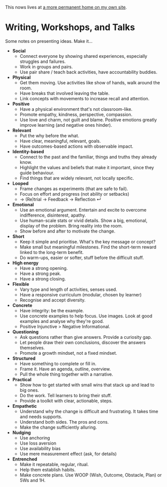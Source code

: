 This nows lives at [a more permanent home on my own site](https://naga.co.za/writing-workshops-and-talks/).

# Writing, Workshops, and Talks

Some notes on presenting ideas. Make it...

- **Social**
    - Connect everyone by showing shared experiences, especially struggles and failures.
    - Work in groups and pairs.
    - Use pair share / teach back activities, have accountability buddies.
- **Physical**
    - Get them moving. Use activities like show of hands, walk around the room.
    - Have breaks that involved leaving the table.
    - Link concepts with movements to increase recall and attention.
- **Positive**
    - Have a physical environment that's not classroom-like.
    - Promote empathy, kindness, perspective, compassion.
    - Use love and charm, not guilt and blame. Positive emotions greatly improve learning (and negative ones hinder).
- **Relevant**
    - Put the why before the what.
    - Have clear, meaningful, relevant, goals.
    - Have outcomes-based actions with observable impact.
- **Identity-based**
    - Connect to the past and the familiar, things and truths they already know.
    - Highlight the values and beliefs that make it important, since they guide behaviour.
    - Find things that are widely relevant, not locally specific.
- **Looped**
    - Frame changes as experiments (that are safe to fail).
    - Focus on effort and progress (not ability or setbacks)
    - → (Re)trial → Feedback → Reflection ↵
- **Emotional**
    - Use an emotional argument. Entertain and excite to overcome indifference, disinterest, apathy.
    - Use human-scale stats or vivid details. Show a big, emotional, display of the problem. Bring reality into the room.
    - Show before and after to motivate the change.
- **Short**
    - Keep it simple and prioritise. What's the key message or concept?
    - Make small but meaningful milestones. Find the short-term reward linked to the long-term benefit.
    - Do warm-ups, easier or softer, stuff before the difficult stuff.
- **High energy**
    - Have a strong opening.
    - Have a strong peak.
    - Have a strong closing.
- **Flexible**
    - Vary type and length of activities, senses used.
    - Have a responsive curriculum (modular, chosen by learner)
    - Recognise and accept diversity.
- **Concrete**
    - Have integrity: be the example.
    - Use concrete examples to help focus. Use images. Look at good examples and analyse why they're good.
    - Positive Injunctive > Negative Informational.
- **Questioning**
    - Ask questions rather than give answers. Provide a curiosity gap.
    - Let people draw their own conclusions, discover the answers themselves.
    - Promote a growth mindset, not a fixed mindset.
- **Structured**
    - Have something to complete or fill in.
    - Frame it. Have an agenda, outline, overview.
    - Pull the whole thing together with a narrative.
- **Practical**
    - Show how to get started with small wins that stack up and lead to big ones.
    - Do the work. Tell learners to bring their stuff.
    - Provide a toolkit with clear, actionable, steps.
- **Empathetic**
    - Understand why the change is difficult and frustrating. It takes time and needs supports.
    - Understand both sides. The pros and cons.
    - Make the change sufficiently alluring.
- **Nudging**
  - Use anchoring
  - Use loss aversion
  - Use availability bias
  - Use mere measurement effect (ask, for details)
- **Entrenched**
  - Make it repeatable, regular, ritual.
  - Help them establish habits.
  - Make concrete plans. Use WOOP (Wish, Outcome, Obstacle, Plan) or 5Ws and 1H.
